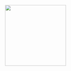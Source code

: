 <div align="left">
  <img height="200" src="https://avatars.githubusercontent.com/u/179816119?v=4"  />
</div>

###
